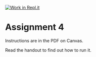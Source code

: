 [![Work in Repl.it](https://classroom.github.com/assets/work-in-replit-14baed9a392b3a25080506f3b7b6d57f295ec2978f6f33ec97e36a161684cbe9.svg)](https://classroom.github.com/online_ide?assignment_repo_id=3355918&assignment_repo_type=AssignmentRepo)
# Assignment 4

Instructions are in the PDF on Canvas.

Read the handout to find out how to run it. 


 
